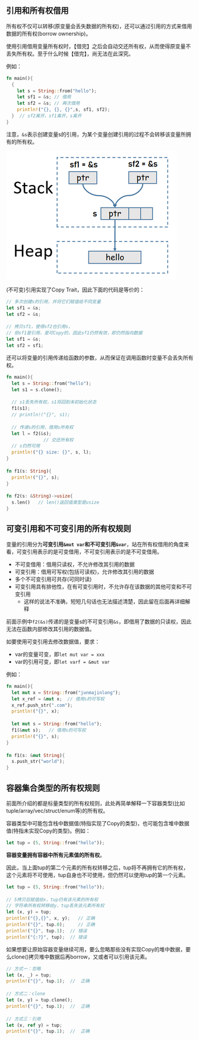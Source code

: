 ## 引用和所有权借用

所有权不仅可以转移(原变量会丢失数据的所有权)，还可以通过引用的方式来借用数据的所有权(borrow ownership)。

使用引用借用变量所有权时，【借完】之后会自动交还所有权，从而使得原变量不丢失所有权。至于什么时候【借完】，尚无法在此深究。

例如：
```rust
fn main(){
  {
    let s = String::from("hello");
    let sf1 = &s; // 借用
    let sf2 = &s; // 再次借用
    println!("{}, {}, {}",s, sf1, sf2);
  }  // sf2离开，sf1离开，s离开
}
```

注意，`&s`表示创建变量s的引用，为某个变量创建引用的过程不会转移该变量所拥有的所有权。

![](1633412142190.png)

(不可变)引用实现了Copy Trait，因此下面的代码是等价的：

```rust
// 多次创建s的引用，并将它们赋值给不同变量
let sf1 = &s;
let sf2 = &s;

// 拷贝sf1，使得sf2也引用s，
// 但sf1是引用，是可Copy的，因此sf1仍然有效，即仍然指向数据
let sf1 = &s;
let sf2 = sf1;
```

还可以将变量的引用传递给函数的参数，从而保证在调用函数时变量不会丢失所有权。

```rust
fn main(){
  let s = String::from("hello");
  let s1 = s.clone();

  // s1丢失所有权，s1将回到未初始化状态
  f1(s1); 
  // println!("{}", s1);

  // 传递s的引用，借用s所有权 
  let l = f2(&s);
              // 交还所有权
  // s仍然可用
  println!("{} size: {}", s, l);
}

fn f1(s: String){
  println!("{}", s);
}

fn f2(s: &String)->usize{
  s.len()   // len()返回值类型是usize
}
```

## 可变引用和不可变引用的所有权规则

变量的引用分为**可变引用`&mut var`和不可变引用`&var`**，站在所有权借用的角度来看，可变引用表示的是可变借用，不可变引用表示的是不可变借用。

- 不可变借用：借用只读权，不允许修改其引用的数据  
- 可变引用：借用可写权(包括可读权)，允许修改其引用的数据  
- 多个不可变引用可共存(可同时读)  
- 可变引用具有排他性，在有可变引用时，不允许存在该数据的其他可变和不可变引用  
   - 这样的说法不准确，短短几句话也无法描述清楚，因此留在后面再详细解释  

前面示例中`f2(&s)`传递的是变量s的不可变引用`&s`，即借用了数据的只读权，因此无法在函数内部修改其引用的数据值。

如要使用可变引用去修改数据值，要求：  
- var的变量可变，即`let mut var = xxx`  
- var的引用可变，即`let varf = &mut var`  

例如：
```rust
fn main(){
  let mut x = String::from("junmajinlong");
  let x_ref = &mut x;  // 借用s的可写权
  x_ref.push_str(".com");
  println!("{}", x);

  let mut s = String::from("hello");
  f1(&mut s);   // 借用s的可写权
  println!("{}", s);
}

fn f1(s: &mut String){
  s.push_str("world");
}
```

## 容器集合类型的所有权规则

前面所介绍的都是标量类型的所有权规则，此处再简单解释一下容器类型(比如tuple/array/vec/struct/enum等)的所有权。

容器类型中可能包含栈中数据值(特指实现了Copy的类型)，也可能包含堆中数据值(特指未实现Copy的类型)。例如：

```rust
let tup = (5, String::from("hello"));
```

**容器变量拥有容器中所有元素值的所有权**。

因此，当上面tup的第二个元素的所有权转移之后，tup将不再拥有它的所有权，这个元素将不可使用，tup自身也不可使用，但仍然可以使用tup的第一个元素。

```rust
let tup = (5, String::from("hello"));

// 5拷贝后赋值给x，tup仍有该元素的所有权
// 字符串所有权转移给y，tup丢失该元素所有权
let (x, y) = tup;    
println!("{},{}", x, y);   // 正确
println!("{}", tup.0);     // 正确
println!("{}", tup.1);  // 错误
println!("{:?}", tup);  // 错误
```

如果想要让原始容器变量继续可用，要么忽略那些没有实现Copy的堆中数据，要么clone()拷贝堆中数据后再borrow，又或者可以引用该元素。

```rust
// 方式一：忽略
let (x, _) = tup;
println!("{}", tup.1);  //  正确

// 方式二：clone
let (x, y) = tup.clone();
println!("{}", tup.1);  //  正确

// 方式三：引用
let (x, ref y) = tup;
println!("{}", tup.1);  //  正确
```


